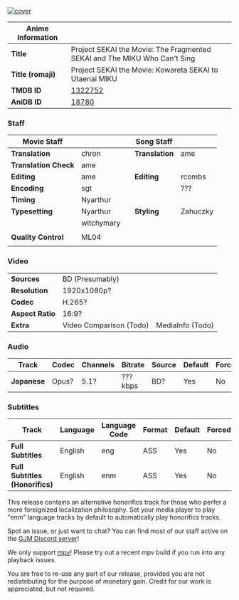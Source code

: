 [![cover][cover-art]][anidb-id]

| Anime Information  |                                                                           |
| ------------------ | ------------------------------------------------------------------------- |
| **Title**          | Project SEKAI the Movie: The Fragmented SEKAI and The MIKU Who Can't Sing |
| **Title (romaji)** | Project SEKAI the Movie: Kowareta SEKAI to Utaenai MIKU                   |
| **TMDB ID**        | [1322752][tmdb-id]                                                        |
| **AniDB ID**       | [18780][anidb-id]                                                         |

### Staff

| Movie Staff           |            |     | Song Staff    			   |                |
| --------------------- | ---------- | --- | --------------------- | -------------- |
| **Translation**       | chron      |     | **Translation**	     | ame    				|
| **Translation Check** | ame		     |     |					             |         				|
| **Editing**           | ame  		   |     | **Editing**           | rcombs	        |
| **Encoding**          | sgt  		   |     |					             | ???     				|
| **Timing**            | Nyarthur   |     |					             |         				|
| **Typesetting**       | Nyarthur   |     | **Styling**	         | Zahuczky       |
|						            | witchymary |     |                       |               	|
|						            |	      		 |	   |					             |         				|
| **Quality Control**   | ML04		   |     |					             |         				|
|						            |	      		 |	   |					             |         				|

### Video

|                  |                              |                        |
| ---------------- | ---------------------------- | ---------------------- |
| **Sources**      | BD (Presumably)              |                        |
| **Resolution**   | 1920x1080p?                  |                        |
| **Codec**        | H.265?                       |                        |
| **Aspect Ratio** | 16:9?                        |                        |
| **Extra**        | Video Comparison (Todo)      | MediaInfo (Todo)       |

### Audio

| Track        | Codec | Channels | Bitrate  | Source      | Default | Forced |
| ------------ | ----- | -------- | -------- | ----------- | ------- | ------ |
| **Japanese** | Opus? | 5.1?     | ??? kbps | BD?         | Yes     | No     |

### Subtitles

| Track                           | Language | Language Code | Format | Default | Forced |
| ------------------------------- | -------- | ------------- | ------ | ------- | ------ |
| **Full Subtitles**              | English  | eng           | ASS    | Yes     | No     |
| **Full Subtitles (Honorifics)** | English  | enm           | ASS    | Yes     | No     |

This release contains an alternative honorifics track for those who perfer a more foreignized localization philosophy.
Set your media player to play "enm" language tracks by default to automatically play honorifics tracks.

Spot an issue, or just want to chat? You can find most of our staff active on the [GJM Discord server][discord]!

We only support [mpv][]! Please try out a recent mpv build if you run into any playback issues.

You are free to re-use any part of our release,
provided you are not redistributing for the purpose of monetary gain.
Credit for our work is appreciated, but not required.

[//]: <> (Info)
[cover-art]: https://cdn-eu.anidb.net/images/main/306733.jpg
[tmdb-id]: https://www.themoviedb.org/movie/1322752
[anidb-id]: https://anidb.net/anime/18780

[//]: <> (Sources)

[//]: <> (Other)
[discord]: https://discord.gg/gjm
[mpv]: https://mpv.io/
